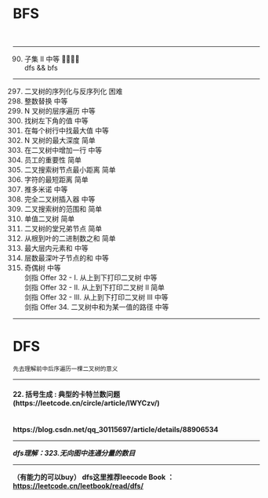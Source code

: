 <h1>BFS</h1> <br />

----

90. 子集 II	中等	🤩🤩🤩🤩 <br />
dfs && bfs

----

297. 二叉树的序列化与反序列化	困难 <br />
397. 整数替换	中等	 <br />
429. N 叉树的层序遍历	中等 <br />
513. 找树左下角的值	中等	 <br />
515. 在每个树行中找最大值	中等	 <br />
559. N 叉树的最大深度	简单	 <br />
623. 在二叉树中增加一行	中等	 <br />
690. 员工的重要性	简单		 <br />
783. 二叉搜索树节点最小距离	简单	 <br />
821. 字符的最短距离	简单	 <br />
838. 推多米诺	中等		 <br />
919. 完全二叉树插入器	中等		 <br />
938. 二叉搜索树的范围和	简单	<br />
965. 单值二叉树	简单		 <br />
993. 二叉树的堂兄弟节点	简单		 <br />
1022. 从根到叶的二进制数之和	简单	<br />
1161. 最大层内元素和	中等		 <br />
1302. 层数最深叶子节点的和	中等		 <br />
1609. 奇偶树	中等		 <br />
剑指 Offer 32 - I. 从上到下打印二叉树	中等		 <br />
剑指 Offer 32 - II. 从上到下打印二叉树 II	简单		 <br />
剑指 Offer 32 - III. 从上到下打印二叉树 III	中等		 <br />
剑指 Offer 34. 二叉树中和为某一值的路径	中等	 <br />

----

<h1> DFS </h1>

`先去理解前中后序遍历一棵二叉树的意义`

----

  <h4>22. 括号生成 : 典型的卡特兰数问题(https://leetcode.cn/circle/article/lWYCzv/)<h4> <br />
  https://blog.csdn.net/qq_30115697/article/details/88906534

----

*dfs理解：323.无向图中连通分量的数目*

  
----
 
  （有能力的可以buy）
 dfs这里推荐leecode Book ：https://leetcode.cn/leetbook/read/dfs/
 
